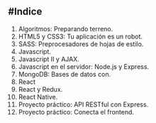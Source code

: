 #Indice
---
1. Algoritmos: Preparando terreno.
2. HTML5 y CSS3: Tu aplicación es un robot.
3. SASS: Preprocesadores de hojas de estilo.
4. Javascript.
5. Javascript II y AJAX.
6. Javascript en el servidor: Node.js y Express.
7. MongoDB: Bases de datos con.
8. React
9. React y Redux.
10. React Native.
11. Proyecto práctico: API RESTful con Express.
12. Proyecto práctico: Conecta el frontend.

